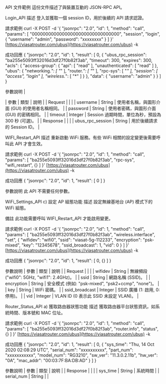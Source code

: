 API 文件範例
這份文件描述了與裝置互動的 JSON-RPC API。

Login_API
描述
登入並獲取一個 session ID，用於後續的 API 請求認證。

請求範例
curl -X POST -d '{ "jsonrpc": "2.0", "id": 1, "method": "call", "params": [ "00000000000000000000000000000000", "session", "login", { "username": "admin", "password": "xxxxxxxx" } ] }' [https://viasatrouter.com/ubus](https://viasatrouter.com/ubus) -k


成功回應
{
  "jsonrpc": "2.0",
  "id": 1,
  "result": [
    0,
    {
      "ubus_rpc_session": "ba255e5093ff32016d3df27f0b82f3ab",
      "timeout": 300,
      "expires": 300,
      "acls": {
        "access-group": {
          "api": [
            "read"
          ],
          "unauthenticated": [
            "read"
          ]
        },
        "ubus": {
          "networking.*": [
            "*"
          ],
          "router.*": [
            "*"
          ],
          "rpc-sys": [
            "*"
          ],
          "session": [
            "access",
            "login"
          ],
          "wireless.*": [
            "*"
          ]
        }
      },
      "data": {
        "username": "admin"
      }
    }
  ]
}


參數說明
|

| 參數 | 類型 | 說明 |
| Request |  |  |
| username | String | 使用者名稱，與圖形介面 (GUI) 的使用者名稱相同。 |
| password | String | 使用者密碼，與圖形介面 (GUI) 的密碼相同。 |
| timeout | Integer | Session 過期時間，單位為秒，預設為 300 秒 (可選)。 |
| Response |  |  |
| ubus_rpc_session | String | 用於後續請求的 Session ID。 |

WIFI_Restart_API
描述
重新啟動 WiFi 服務。有些 WiFi 相關的設定變更後需要呼叫此 API 才會生效。

請求範例
curl -X POST -d '{ "jsonrpc": "2.0", "id": 1, "method": "call", "params": [ "ba255e5093ff32016d3df27f0b82f3ab", "rpc-sys", "wifi_restart", {} ] }' [https://viasatrouter.com/ubus](https://viasatrouter.com/ubus) -k


成功回應
{
  "jsonrpc": "2.0",
  "id": 1,
  "result": [
    0
  ]
}


參數說明
此 API 不需要任何參數。

WiFi_Settings_API
c) 設定 AP 組態功能
描述
設定無線基地台 (AP) 模式下的 WiFi 組態。

備註
此功能需要呼叫 WIFI_Restart_API 才能啟用變更。

請求範例
curl -X POST -d '{ "jsonrpc": "2.0", "id": 1, "method": "call", "params": [ "ba255e5093ff32016d3df27f0b82f3ab", "wireless.interface", "set", { "wifidev": "wifi0", "ssid": "viasat-5g-112233", "encryption": "psk-mixed", "key": "12345678", "ssid_broadcast": 1, "vid": 0 } ] }' [https://viasatrouter.com/ubus](https://viasatrouter.com/ubus) -k


成功回應
{
  "jsonrpc": "2.0",
  "id": 1,
  "result": [
    0,
    {}
  ]
}


參數說明
| 參數 | 類型 | 說明 |
| Request |  |  |
| wifidev | String | 無線頻段 ("wifi0": 5GHz, "wifi1": 2.4GHz)。 |
| ssid | String | 網路名稱 (SSID)。 |
| encryption | String | 安全模式 (例如: "psk-mixed", "psk2+ccmp", "none")。 |
| key | String | WiFi 密碼。 |
| ssid_broadcast | Integer | SSID 廣播 (1: 啟用, 0: 停用)。 |
| vid | Integer | VLAN ID (0 表示此 SSID 未設定 VLAN)。 |

Router_Status_API
a) 獲取路由器狀態功能
描述
獲取路由器平台狀態資訊，如系統時間、版本號和 MAC 位址。

請求範例
curl -X POST -d '{ "jsonrpc": "2.0", "id": 1, "method": "call", "params": [ "ba255e5093ff32016d3df27f0b82f3ab", "router.info", "status", {} ] }'  [https://viasatrouter.com/ubus](https://viasatrouter.com/ubus) -k


成功回應
{
  "jsonrpc": "2.0",
  "id": 1,
  "result": [
    0,
    {
      "sys_time": "Thu, 14 Oct 2020 02:08:29 UTC",
      "serial_num": "xxxxxxxxxx",
      "part_num": "xxxxxxxxxxx",
      "model_num": "RG3210",
      "sw_ver": "11.3.0.2.11b",
      "hw_ver": "0A",
      "mac_addr": "00:03:7F:BA:DB:AD"
    }
  ]
}


參數說明
| 參數 | 類型 | 說明 |
| Response |  |  |
| sys_time | String | 系統時間 |
| serial_num | String |  |
